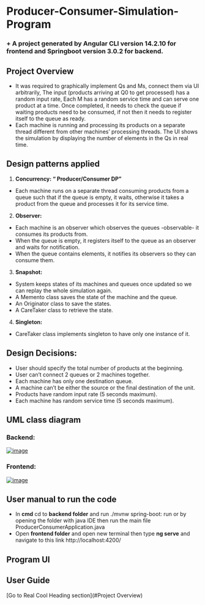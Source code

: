 # Producer-Consumer-Simulation-Program
### + A project generated by Angular CLI version 14.2.10 for frontend and Springboot version 3.0.2 for backend.
## Project Overview
- It was required to graphically implement Qs and Ms, connect them via UI arbitrarily, The input (products arriving at Q0 to get processed) has a random input rate, Each M has a random service time and can serve one product at a time. Once completed, it needs to check the queue if waiting products need to be consumed, if not then it needs to register itself to the queue as ready.
- Each machine is running and processing its products on a separate thread different from other machines’ processing threads. The UI shows the simulation by displaying the number of elements in the Qs in real time.

## Design patterns applied
1. **Concurrency: “ Producer/Consumer DP”**
* Each machine runs on a separate thread consuming products from a queue such that if the queue is empty, it waits, otherwise it takes a product from the queue and processes it for its service time.
2. **Observer:**
* Each machine is an observer which observes the queues -observable- it consumes its products from.
* When the queue is empty, it registers itself to the queue as an observer and waits for notification.
* When the queue contains elements, it notifies its observers so they can consume them.
3. **Snapshot:**
* System keeps states of its machines and queues once updated so we can replay the whole simulation again.
* A Memento class saves the state of the machine and the queue.
* An Originator class to save the states.
* A CareTaker class to retrieve the state.
4. **Singleton:**
* CareTaker class implements singleton to have only one instance of it.
## Design Decisions:
- User should specify the total number of products at the beginning.
- User can’t connect 2 queues or 2 machines together.
- Each machine has only one destination queue.
- A machine can’t be either the source or the final destination of the unit.
- Products have random input rate (5 seconds maximum).
- Each machine has random service time (5 seconds maximum).
## UML class diagram
### Backend:
[![image](https://www.linkpicture.com/q/backPC.png)](https://www.linkpicture.com/view.php?img=LPic63f15cc67d7cb56495466)
### Frontend:
[![image](https://www.linkpicture.com/q/frontPC.png)](https://www.linkpicture.com/view.php?img=LPic63f15ceef3080109415909)
## User manual to run the code
+ In **cmd** cd to **backend folder** and run ./mvnw spring-boot: run or by opening the folder with java IDE then run the main file ProducerConsumerApplication.java
+ Open **frontend folder** and open new terminal then type **ng serve** and navigate to this link http://localhost:4200/
## Program UI
## User Guide
[Go to Real Cool Heading section](#Project Overview)
